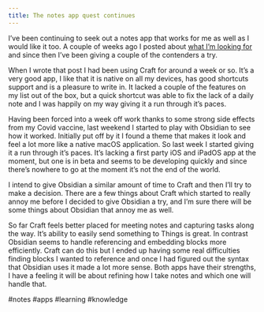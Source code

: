 ```yaml
---
title: The notes app quest continues
---
```


I’ve been continuing to seek out a notes app that works for me as well as I would like it too. A couple of weeks ago I posted about [what I’m looking for](https://philbowell.com/2021/searching-for-the-perfect-notes-app/) and since then I’ve been giving a couple of the contenders a try.

When I wrote that post I had been using Craft for around a week or so. It’s a very good app, I like that it is native on all my devices, has good shortcuts support and is a pleasure to write in. It lacked a couple of the features on my list out of the box, but a quick shortcut was able to fix the lack of a daily note and I was happily on my way giving it a run through it’s paces.

Having been forced into a week off work thanks to some strong side effects from my Covid vaccine, last weekend I started to play with Obsidian to see how it worked. Initially put off by it I found a theme that makes it look and feel a lot more like a native macOS application. So last week I started giving it a run through it’s paces. It’s lacking a first party iOS and iPadOS app at the moment, but one is in beta and seems to be developing quickly and since there’s nowhere to go at the moment it’s not the end of the world.

I intend to give Obsidian a similar amount of time to Craft and then I’ll try to make a decision. There are a few things about Craft which started to really annoy me before I decided to give Obsidian a try, and I’m sure there will be some things about Obsidian that annoy me as well. 

So far Craft feels better placed for meeting notes and capturing tasks along the way. It’s ability to easily send something to Things is great. In contrast Obsidian seems to handle referencing and embedding blocks more efficiently. Craft can do this but I ended up having some real difficulties finding blocks I wanted to reference and once I had figured out the syntax that Obsidian uses it made a lot more sense. Both apps have their strengths, I have a feeling it will be about refining how I take notes and which one will handle that.

#notes #apps #learning #knowledge